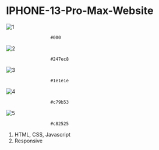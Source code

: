 # IPHONE-13-Pro-Max-Website




![1](https://user-images.githubusercontent.com/67467495/184165104-a011c8e5-1341-47f0-8bb6-1d4013b63038.JPG)

                     #000

![2](https://user-images.githubusercontent.com/67467495/184165120-713edd38-671b-4f80-963d-219a0a0893b6.JPG)

                     #247ec8

![3](https://user-images.githubusercontent.com/67467495/184165134-f9131c3c-42e2-49c8-92af-627833ebb37e.JPG)

                     #1e1e1e

![4](https://user-images.githubusercontent.com/67467495/184165141-3696f7c9-9f02-445a-abdf-a37e1ff70123.JPG)

                     #c79b53

![5](https://user-images.githubusercontent.com/67467495/184165155-70b4fdb0-0df8-4e00-9e96-c8904f68ebf7.JPG)

                     #c82525

1) HTML, CSS, Javascript
2) Responsive
